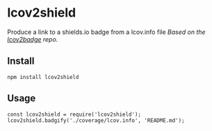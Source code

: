 # lcov2shield
Produce a link to a shields.io badge from a lcov.info file
*Based on the [lcov2badge](https://github.com/albanm/lcov2badge) repo.*

## Install
```
npm install lcov2shield
```

## Usage
```
const lcov2shield = require('lcov2shield');
lcov2shield.badgify('./coverage/lcov.info', 'README.md');
```
